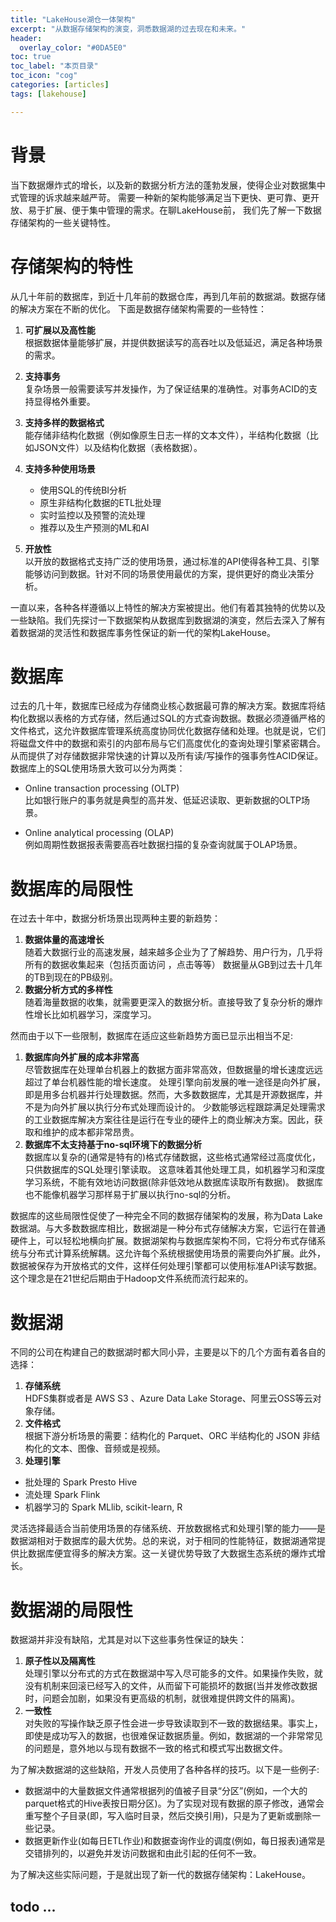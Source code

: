 ```yaml
---
title: "LakeHouse湖仓一体架构"
excerpt: "从数据存储架构的演变，洞悉数据湖的过去现在和未来。"
header:
  overlay_color: "#0DA5E0"
toc: true
toc_label: "本页目录"
toc_icon: "cog"
categories: [articles]
tags: [lakehouse]

---
```


# 背景 

当下数据爆炸式的增长，以及新的数据分析方法的蓬勃发展，使得企业对数据集中式管理的诉求越来越严苛。
需要一种新的架构能够满足当下更快、更可靠、更开放、易于扩展、便于集中管理的需求。在聊LakeHouse前，
我们先了解一下数据存储架构的一些关键特性。

# 存储架构的特性
从几十年前的数据库，到近十几年前的数据仓库，再到几年前的数据湖。数据存储的解决方案在不断的优化。
下面是数据存储架构需要的一些特性：

1. **可扩展以及高性能**  
    根据数据体量能够扩展，并提供数据读写的高吞吐以及低延迟，满足各种场景的需求。

2. **支持事务**  
    复杂场景一般需要读写并发操作，为了保证结果的准确性。对事务ACID的支持显得格外重要。

3. **支持多样的数据格式**  
    能存储非结构化数据（例如像原生日志一样的文本文件），半结构化数据（比如JSON文件）以及结构化数据（表格数据）。

4. **支持多种使用场景**
    * 使用SQL的传统BI分析
    * 原生非结构化数据的ETL批处理
    * 实时监控以及预警的流处理
    * 推荐以及生产预测的ML和AI

5. **开放性**  
    以开放的数据格式支持广泛的使用场景，通过标准的API使得各种工具、引擎能够访问到数据。针对不同的场景使用最优的方案，提供更好的商业决策分析。

一直以来，各种各样遵循以上特性的解决方案被提出。他们有着其独特的优势以及一些缺陷。我们先探讨一下数据架构从数据库到数据湖的演变，然后去深入了解有着数据湖的灵活性和数据库事务性保证的新一代的架构LakeHouse。

# 数据库
过去的几十年，数据库已经成为存储商业核心数据最可靠的解决方案。数据库将结构化数据以表格的方式存储，然后通过SQL的方式查询数据。数据必须遵循严格的文件格式，这允许数据库管理系统高度协同优化数据存储和处理。也就是说，它们将磁盘文件中的数据和索引的内部布局与它们高度优化的查询处理引擎紧密耦合。从而提供了对存储数据非常快速的计算以及所有读/写操作的强事务性ACID保证。数据库上的SQL使用场景大致可以分为两类：

* Online transaction processing (OLTP)   
  比如银行账户的事务就是典型的高并发、低延迟读取、更新数据的OLTP场景。

* Online analytical processing (OLAP)  
  例如周期性数据报表需要高吞吐数据扫描的复杂查询就属于OLAP场景。

# 数据库的局限性
在过去十年中，数据分析场景出现两种主要的新趋势：  
1. **数据体量的高速增长**  
  随着大数据行业的高速发展，越来越多企业为了了解趋势、用户行为，几乎将所有的数据收集起来（包括页面访问
  ，点击等等） 数据量从GB到过去十几年的TB到现在的PB级别。
2. **数据分析方式的多样性**  
  随着海量数据的收集，就需要更深入的数据分析。直接导致了复杂分析的爆炸性增长比如机器学习，深度学习。

然而由于以下一些限制，数据库在适应这些新趋势方面已显示出相当不足: 
1. **数据库向外扩展的成本非常高**      
  尽管数据库在处理单台机器上的数据方面非常高效，但数据量的增长速度远远超过了单台机器性能的增长速度。
  处理引擎向前发展的唯一途径是向外扩展，即是用多台机器并行处理数据。然而，大多数数据库，尤其是开源数据库，并不是为向外扩展以执行分布式处理而设计的。
  少数能够远程跟踪满足处理需求的工业数据库解决方案往往是运行在专业的硬件上的商业解决方案。因此，获取和维护的成本都非常昂贵。
2. **数据库不太支持基于no-sql环境下的数据分析**   
  数据库以复杂的(通常是特有的)格式存储数据，这些格式通常经过高度优化，只供数据库的SQL处理引擎读取。
  这意味着其他处理工具，如机器学习和深度学习系统，不能有效地访问数据(除非低效地从数据库读取所有数据)。
  数据库也不能像机器学习那样易于扩展以执行no-sql的分析。

数据库的这些局限性促使了一种完全不同的数据存储架构的发展，称为Data Lake数据湖。与大多数数据库相比，数据湖是一种分布式存储解决方案，它运行在普通硬件上，可以轻松地横向扩展。数据湖架构与数据库架构不同，它将分布式存储系统与分布式计算系统解耦。这允许每个系统根据使用场景的需要向外扩展。此外，数据被保存为开放格式的文件，这样任何处理引擎都可以使用标准API读写数据。这个理念是在21世纪后期由于Hadoop文件系统而流行起来的。

# 数据湖

不同的公司在构建自己的数据湖时都大同小异，主要是以下的几个方面有着各自的选择：

1. **存储系统**  
  HDFS集群或者是 AWS S3 、Azure Data Lake Storage、阿里云OSS等云对象存储。
2. **文件格式**  
  根据下游分析场景的需要：结构化的 Parquet、ORC 半结构化的 JSON 非结构化的文本、图像、音频或是视频。
3. **处理引擎**  
  * 批处理的 Spark Presto Hive  
  * 流处理 Spark Flink  
  * 机器学习的 Spark MLlib, scikit-learn, R

灵活选择最适合当前使用场景的存储系统、开放数据格式和处理引擎的能力——是数据湖相对于数据库的最大优势。总的来说，对于相同的性能特征，数据湖通常提供比数据库便宜得多的解决方案。这一关键优势导致了大数据生态系统的爆炸式增长。

# 数据湖的局限性
数据湖并非没有缺陷，尤其是对以下这些事务性保证的缺失：

1. **原子性以及隔离性**  
  处理引擎以分布式的方式在数据湖中写入尽可能多的文件。如果操作失败，就没有机制来回滚已经写入的文件，从而留下可能损坏的数据(当并发修改数据时，问题会加剧，如果没有更高级的机制，就很难提供跨文件的隔离)。
2. **一致性**  
  对失败的写操作缺乏原子性会进一步导致读取到不一致的数据结果。事实上，即使是成功写入的数据，也很难保证数据质量。例如，数据湖的一个非常常见的问题是，意外地以与现有数据不一致的格式和模式写出数据文件。

为了解决数据湖的这些缺陷，开发人员使用了各种各样的技巧。以下是一些例子:

* 数据湖中的大量数据文件通常根据列的值被子目录“分区”(例如，一个大的parquet格式的Hive表按日期分区)。为了实现对现有数据的原子修改，通常会重写整个子目录(即，写入临时目录，然后交换引用)，只是为了更新或删除一些记录。  
* 数据更新作业(如每日ETL作业)和数据查询作业的调度(例如，每日报表)通常是交错排列的，以避免并发访问数据和由此引起的任何不一致。

为了解决这些实际问题，于是就出现了新一代的数据存储架构：LakeHouse。


## todo ...
